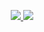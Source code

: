 <p align="center">
  <a href="https://skillicons.dev">
    <img src="https://skillicons.dev/icons?i=git,docker,symfony,androidstudio,discord,figma,github,idea,html,css&perline=10" />
    <img src="https://skillicons.dev/icons?i=javascript,php,java,mysql,nodejs,postgres,py,sqlite" />
  </a>
</p>


